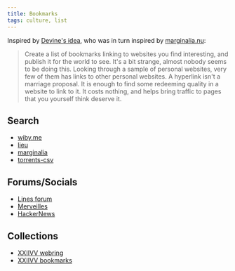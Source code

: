 ```yaml
---
title: Bookmarks
tags: culture, list
---
```


Inspired by [Devine's idea](https://wiki.xxiivv.com/site/bookmarks.html),
who was in turn inspired by [marginalia.nu](https://memex.marginalia.nu/log/19-website-discoverability-crisis.gmi):

>Create a list of bookmarks linking to websites you find interesting,
>and publish it for the world to see. It's a bit strange,
>almost nobody seems to be doing this. Looking through a sample of
>personal websites, very few of them has links to other personal websites.
>A hyperlink isn't a marriage proposal. It is enough to find some
>redeeming quality in a website to link to it. It costs nothing,
>and helps bring traffic to pages that you yourself think deserve it.

## Search

- [wiby.me](https://wiby.me)
- [lieu](https://lieu.cblgh.org/)
- [marginalia](https://www.marginalia.nu/)
- [torrents-csv](https://torrents-csv.ml/#/)

## Forums/Socials

- [Lines forum](https://llllllll.co/)
- [Merveilles](https://merveilles.town/)
- [HackerNews](https://news.ycombinator.com)

## Collections

- [XXIIVV webring](https://webring.xxiivv.com)
- [XXIIVV bookmarks](https://wiki.xxiivv.com/site/bookmarks.html)
